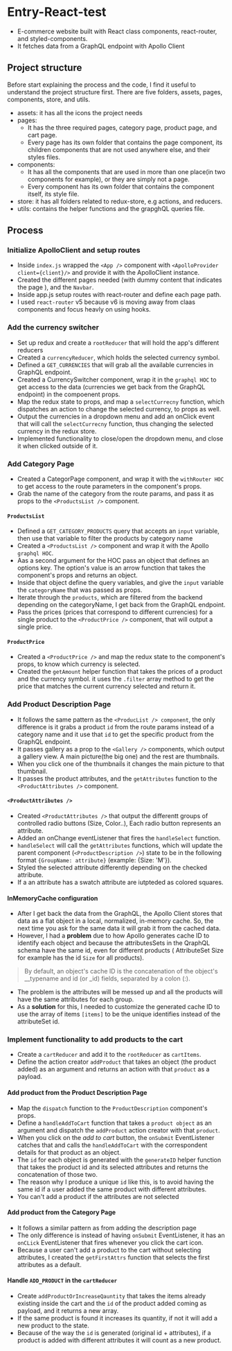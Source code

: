 # Entry-React-test
- E-commerce website built with React class components, react-router, and styled-components.
- It fetches data from a GraphQL endpoint with Apollo Client
## Project structure
Before start explaining the process and the code, I find it useful to understand the project structure first. There are five folders,  assets,  pages, components, store, and utils.
- assets: it has all the icons the project needs
- pages: 
  - It has the three required pages, category page, product page, and cart page.
  - Every page has its own folder that contains the page component, its children components that  are not used anywhere else, and their styles files.
- components:
  - It has all the components that are used in more than one place(in two components for example), or they are simply not a page.
  - Every component has its own folder that contains the component itself, its style file.
- store: it has all folders related to redux-store, e.g actions, and reducers.
- utils: contains the helper functions and the  grapghQL queries file. 
## Process
### Initialize ApolloClient and setup routes
- Inside `index.js` wrapped the `<App />` component with `<ApolloProvider client={client}/>` and provide it with the ApolloClient instance.
- Created the different pages needed (with dummy content that indicates the page ), and the `Navbar`.
- Inside app.js setup routes with react-router and define each page path.
- I used `react-router` v5 because v6 is moving away from claas components and focus heavly on using hooks.
### Add the currency switcher
- Set up redux and create a `rootReducer` that will hold the app's different reducers
- Created a `currencyReducer`, which holds the selected currency symbol. 
- Defined a `GET_CURRENCIES` that will grab all the available currencies in GraphQL endpoint.
- Created a CurrencySwitcher component, wrap it in the `graphql HOC` to get access to the data (currencies we get back from the GraphQL endpoint) in the compoenent props.
- Map the redux state to props, and map a `selectCurrecny` function, which dispatches an action to change the selected currency, to props as well.
- Output the currencies in a dropdown menu and add an onClick event that will call the `selectCurrecny` function, thus changing the selected currency in the redux store.
- Implemented functionality to close/open the dropdown menu, and close it when clicked outside of it.
### Add Category Page
- Created a CategorPage component, and wrap it with the `withRouter HOC` to get access to the route parameters in the component's props.
- Grab the name of the category from the route params, and pass it as props to the `<ProductsList />` component.
#### `ProductsList`
- Defined a `GET_CATEGORY_PRODUCTS` query that accepts an `input` variable, then use that variable to filter the products by category name
- Created a  `<ProductsList />` component and wrap it with the Apollo `graphql HOC`.
- Aas a second argument for the HOC pass an object that defines an options key. The option's value is an arrow function that takes the component's props and returns an object.
- Inside that object define the query variables, and give the `input` variable the `categoryName` that was passed as props.
- Iterate through the `products`, which are filtered from the backend depending on the categoryName, I get back from the GraphQL endpoint.
- Pass the prices (prices that correspond to different currencies) for a single product to the `<ProductPrice />` component, that will output a single price.
#### `ProductPrice`
- Created a `<ProductPrice />` and map the redux state to the component's props, to know which currency is selected.
- Created the `getAmount` helper function that takes the prices of a product and the currency symbol. it uses the `.filter` array method to get the price that matches the current currency selected and return it.
### Add Product Description Page
- It follows the same pattern as the `<ProducList /> component`, the only difference is it grabs a product `id` from the route params instead of a category name and it use that `id` to get the specific product from the GraphQL endpoint.
- It passes gallery as a prop to the `<Gallery />` components, which output a gallery view. A main picture(the big one) and the rest are thumbnails.
- When you click one of the thumbnails it changes the main picture to that thumbnail.
- It passes the product attributes, and the `getAttributes` function to the `<ProductAttributes />` component.
#### `<ProductAttributes />`
- Created `<ProductAttributes />` that output the differentt groups of controlled radio buttons (Size, Color..), Each radio button represents an attribute.
- Added an onChange eventListener that fires the `handleSelect` function.
- `handleSelect` will call the `getAttributes` functions, which will update the parent component (`<ProductDescription />`) state to be in the following format `{GroupName: attribute}` (example: {Size: 'M'}).
- Styled the selected attribute differently depending on the checked attribute.
- If a an attribute has a swatch attribute are iutpteded as colored squares.
#### InMemoryCache configuration
- After I get back the data from the GraphQL, the Apollo Client stores that data as a flat object in a local, normalized, in-memory cache. So, the next time you ask for the same data it will grab it from the cached data.
- However, I had a **problem** due to how Apollo generates cache ID to identify each object and because the attributesSets in the QraphQL schema have the same id, even for different products ( AttributeSet Size for example has the id `Size` for all products).
> By default, an object's cache ID is the concatenation of the object's __typename and id (or _id) fields, separated by a colon (:).
- The problem is the attributes will be messed up and all the products will have the  same attributes for each group.
- As a **solution** for this, I needed to customize the generated cache ID to use the array of items `[items]` to be the unique identifies instead of the attributeSet id.
### Implement functionality to add products to the cart
- Create a `cartReducer` and add it to the `rootReducer` as `cartItems`.
- Define the action creator `addProduct` that takes an object (the product added) as an argument and returns an action with that `product` as a payload.
#### Add product from the Product Description Page
- Map the `dispatch` function to the `ProductDescription` component's props.
- Define a `handleAddToCart` function that takes a `product object` as an argument and dispatch the `addProduct` action creator with that `product`.
- When you click on the *add to cart* button, the `onSubmit` EventListener catches that and calls the `handleAddToCart` with the correspondent details for that product as an object.
- The `id` for each object is generated with the `generateID` helper function that takes the product id and its selected attributes and returns the concatenation of those two.
- The reason why I produce a unique `id` like this, is to avoid having the same id if a user added the same product with different attributes.
- You can't add a product if the attributes are not selected
#### Add product from the Category Page
- It follows a similar pattern as from adding the description page
- The only difference is instead of having `onSubmit` EventListener, it has an `onCLick` EventListener that fires whenever you click the cart icon.
- Because a user can't add a product to the cart without selecting attributes, I created the `getFirstAttrs` function that selects the first attributes as a default.
#### Handle `ADD_PRODUCT` in the `cartReducer`
- Create `addProductOrIncreaseQauntity` that takes the items already existing inside the cart and the `id` of the product added coming as payload, and it returns a new array.
- If the same product is found it increases its quantity, if not it will add a new product to the state.
- Because of the way the `id` is generated (original id + attributes), if a product is added with different attributes it will count as a new product.
